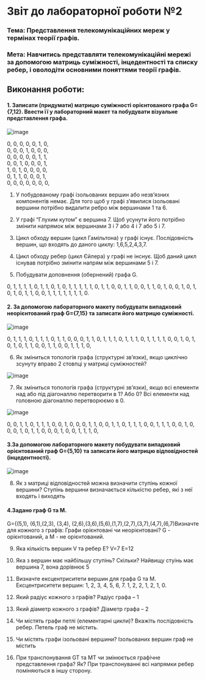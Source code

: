 # Звіт до лабораторної роботи №2

### Тема: Представлення телекомунікаційних мереж у термінах теорії графів.

### Мета: Навчитись представляти телекомунікаційні мережі за допомогою матриць суміжності, інцедентності та списку ребер, і оволодіти основними поняттями теорії графів.

## Виконання роботи:

#### 1. Записати (придумати) матрицю суміжності орієнтованого графа G={7,12}. Ввести її у лабораторний макет та побудувати візуальне представлення графа.
![image](https://github.com/offtarget/basics-of-telecommunications/blob/main/lab2/1.png)

0, 0, 0, 0, 0, 1, 0,  
0, 0, 0, 1, 0, 0, 0,  
0, 0, 0, 0, 0, 1, 1,  
0, 0, 1, 0, 0, 0, 1,  
1, 0, 1, 0, 0, 0, 0,  
0, 1, 1, 0, 0, 0, 1,  
0, 0, 0, 0, 0, 0, 0, 

1) У побудованому графі ізольованих вершин або незв’язних компонентів немає. Для того щоб у графi з’явилися iзольованi вершини потрiбно видалити ребро мiж вершинами 1 та 6.

2) У графі “Глухим кутом” є вершина 7. Щоб усунути його потрiбно змiнити напрямок мiж вершинами 3 i 7 або 4 i 7 або 5 i 7.

3) Цикл обходу вершин (цикл Гамільтона) у графі існує. Послідовність вершин, що входять до даного циклу: 1,6,5,2,4,3,7.

4) Цикл обходу ребер (цикл Єйлера) у графі не інснує. Щоб даний цикл iснував потрiбно змiнити напрям мiж вершинами 5 i 7.

5) Побудувати доповнення (обернений) графа G.
  
0, 1, 1, 1, 1, 0, 1,
1, 0, 1, 0, 1, 1, 1,
1, 1, 0, 1, 1, 0, 0,
1, 1, 0, 0, 1, 1, 0,
1, 0, 0, 1, 0, 1, 0,
1, 0, 1, 1, 0, 0, 1,
1, 1, 1, 1, 1, 1, 0.

#### 2. За допомогою лабораторного макету побудувати випадковий неорієнтований граф G={7,15} та записати його матрицю суміжності.
![image](https://github.com/offtarget/basics-of-telecommunications/blob/main/lab2/2.png)

0, 1, 1, 1, 0, 1, 1,
1, 0, 1, 1, 0, 0, 0,
1, 1, 0, 1, 1, 1, 0,
1, 1, 1, 0, 1, 1, 1,
1, 0, 0, 1, 0, 1, 0,
1, 0, 1, 1, 0, 0, 1,
1, 0, 0, 1, 1, 1, 0,

6) Як зміниться топологія графа (структурні зв’язки), якщо циклічно зсунуту вправо 2 стовпці у матриці суміжностей?

![image](https://github.com/offtarget/basics-of-telecommunications/blob/main/lab2/3.jpg)

7) Як зміниться топологія графа (структурні зв’язки), якщо всі елементи над або під діагоналлю перетворити в 1? Або 0?
Всi елементи над головною дiагоналлю перетворюємо в 0.

![image](https://github.com/offtarget/basics-of-telecommunications/blob/main/lab2/4.jpg)

0, 0, 1, 1, 0, 1, 1,
1, 0, 0, 1, 0, 0, 0,
1, 1, 0, 0, 1, 1, 0,
1, 1, 1, 0, 0, 1, 1,
1, 0, 0, 1, 0, 0, 0,
1, 0, 1, 1, 0, 0, 0,
1, 0, 0, 1, 1, 1, 0,

#### 3.За допомогою лабораторного макету побудувати випадковий орієнтований граф G={5,10} та записати його матрицю відповідностей (інцедентності).

![image](https://github.com/offtarget/basics-of-telecommunications/blob/main/lab2/5.png)

8) Як з матриці відповідностей можна визначити ступінь кожної вершини?
Ступiнь вершини визначається кiлькiстю ребер, якi з неї входять i виходять

#### 4.Задано граф G та M.
G={(5,1), (6,1),(2,3), (3,4), (2,6),(3,6),(5,6),(1,7),(2,7),(3,7),(4,7),(6,7)Визначте для кожного з графів: Графи орієнтовані чи неорієнтовані?
G - орієнтований, а M - не орієнтований.

9) Яка кількість вершин V та ребер E?
V=7 E=12

10) Яка з вершин має найбільшу ступінь? Скільки?
Найвищу стуiнь має вершина 7, вона дорiвнює 5

11) Визначте ексцентриситети вершин для графа G та M.
Ексцентриситети вершин:
1, 2, 3, 4, 5, 6, 7.
1, 2, 2, 1, 2, 1, 0.

12) Який радіус кожного з графів?
Радiус графа – 1

13) Який діаметр кожного з графів?
Дiаметр графа – 2

14) Чи містять графи петлі (елементарні цикли)? Вкажіть послідовність ребер.
Петель граф не мiстить.

15) Чи містять графи ізольовані вершини?
Iзольованих вершин граф не мiстить

16) При транспонування GT та MT чи змінюється графічне представлення графа? Як?
При транспонуваннi всi напрямки ребер помiняються в iншу сторону.


